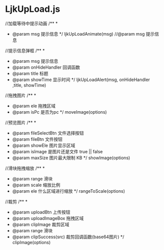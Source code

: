 # LjkUpLoad.js
//加载等待中提示动画
/**
 *
 * @param msg             提示信息
 */
ljkUpLoadAnimate(msg)      //@param  msg  提示信息   

//提示信息弹框
/**
 *
 * @param msg             提示信息
 * @param onHideHandler   回调函数
 * @param title            标题
 * @param showTime        显示时间
 */
ljkUpLoadAlert(msg, onHideHandler ,title, showTime)

//拖拽图片
/**
 *
 * @param ele      拖拽区域
 * @param isPc     是否为pc
 */
moveImage(options)

//预览图片
/**
 *
 * @param fileSelectBtn     文件选择按钮
 * @param fileBtn     文件按钮
 * @param showEle     图片显示区域
 * @param isImage     是图片还是文件 true || false
 * @param maxSize     图片最大限制  KB
 */
showImage(options)

//滑块拖拽缩放
/**
 *
 * @param range   滑块
 * @param scale   缩放比例
 * @param ele     什么区域进行缩放
 */
rangeToScale(options)

//裁剪
/**
 *
 * @param uploadBtn  上传按钮
 * @param uploadImageBox  拖拽区域
 * @param clipImage  裁剪区域
 * @param range  滑块
 * @param clipSuccess(src)  裁剪回调函数(base64图片)
 */
clipImage(options)
